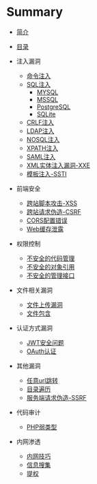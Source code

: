 # Summary

* [简介](README.md)
* [目录](SUMMARY.md)


* 注入漏洞
    * [命令注入](命令注入/README.md)
    * [SQL注入](SQL注入/README.md)
        * [MYSQL](SQL注入/MYSQL.md)
        * [MSSQL](SQL注入/MSSQL.md)
        * [PostgreSQL](SQL注入/PostgreSQL.md)
        * [SQLite](SQL注入/SQLite.md)
    * [CRLF注入](CRLF注入/README.md)
    * [LDAP注入](LDAP注入/README.md)
    * [NOSQL注入](NOSQL注入/README.md)
    * [XPATH注入](XPATH注入/README.md)
    * [SAML注入](SAML注入/README.md)
    * [XML实体注入漏洞-XXE]([XML实体注入漏洞-XXE)
    * [模板注入-SSTI](模板注入-SSTI/README.md)

* 前端安全

    * [跨站脚本攻击-XSS](跨站脚本攻击-XSS/README.md)
    * [跨站请求伪造-CSRF](跨站请求伪造-CSRF/README.md)
    * [CORS配置错误](CORS配置错误/README.md)
    * [Web缓存泄露](Web缓存泄露/README.md)

* 权限控制

    * [不安全的代码管理](不安全的代码管理/README.md)
    * [不安全的对象引用](不安全的对象引用/README.md)
    * [不安全的管理接口](不安全的管理接口/README.md)

* 文件相关漏洞

    * [文件上传漏洞](文件上传漏洞/README.md)
    * [文件包含](文件包含/README.md)


* 认证方式漏洞

    * [JWT安全问题](JWT安全问题/README.md)
    * [OAuth认证](OAuth认证/README.md)

* 其他漏洞

    * [任意url跳转](任意url跳转/README.md)
    * [目录遍历](目录遍历/README.md)
    * [服务端请求伪造-SSRF](服务端请求伪造-SSRF/README.md)


* 代码审计

    * [PHP弱类型](PHP弱类型/README.md)

* 内网渗透

    * [内网技巧](内网技巧/内网技巧.md)
    * [信息搜集](内网技巧/信息搜集.md)
    * [提权](内网技巧/提权.md)
